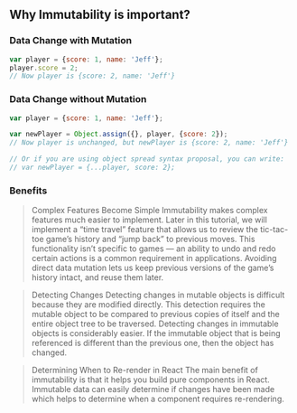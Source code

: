 ## Why Immutability is important?

### Data Change with Mutation
```javascript
var player = {score: 1, name: 'Jeff'};
player.score = 2;
// Now player is {score: 2, name: 'Jeff'}
```

### Data Change without Mutation
```javascript
var player = {score: 1, name: 'Jeff'};

var newPlayer = Object.assign({}, player, {score: 2});
// Now player is unchanged, but newPlayer is {score: 2, name: 'Jeff'}

// Or if you are using object spread syntax proposal, you can write:
// var newPlayer = {...player, score: 2};
```

### Benefits
> Complex Features Become Simple
Immutability makes complex features much easier to implement. Later in this tutorial, we will implement a “time travel” feature that allows us to review the tic-tac-toe game’s history and “jump back” to previous moves. This functionality isn’t specific to games — an ability to undo and redo certain actions is a common requirement in applications. Avoiding direct data mutation lets us keep previous versions of the game’s history intact, and reuse them later.

> Detecting Changes
Detecting changes in mutable objects is difficult because they are modified directly. This detection requires the mutable object to be compared to previous copies of itself and the entire object tree to be traversed.
Detecting changes in immutable objects is considerably easier. If the immutable object that is being referenced is different than the previous one, then the object has changed.

> Determining When to Re-render in React
The main benefit of immutability is that it helps you build pure components in React. Immutable data can easily determine if changes have been made which helps to determine when a component requires re-rendering.